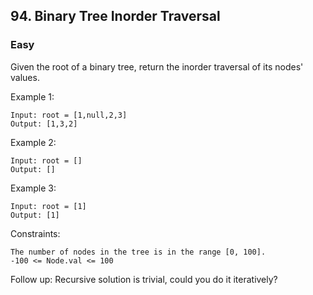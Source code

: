 ## 94. Binary Tree Inorder Traversal
### Easy

Given the root of a binary tree, return the inorder traversal of its nodes' values.

Example 1:
```
Input: root = [1,null,2,3]
Output: [1,3,2]
```
Example 2:
```
Input: root = []
Output: []
```
Example 3:
```
Input: root = [1]
Output: [1]
 ```

Constraints:
```
The number of nodes in the tree is in the range [0, 100].
-100 <= Node.val <= 100
 ```

Follow up: Recursive solution is trivial, could you do it iteratively?